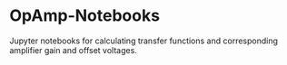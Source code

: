 # OpAmp-Notebooks
Jupyter notebooks for calculating transfer functions and corresponding amplifier gain and offset voltages.

